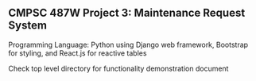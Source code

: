 ## CMPSC 487W Project 3: Maintenance Request System
Programming Language: Python using Django web framework, Bootstrap for styling, and React.js for reactive tables

Check top level directory for functionality demonstration document 

